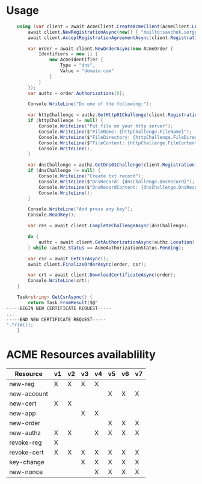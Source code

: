 # Usage
```c#
    using (var client = await AcmeClient.CreateAcmeClient(AcmeClient.LETS_ENCRYPT_STAGING_URL)) {
        await client.NewRegistrationAsync(new[] { "mailto:savchuk.sergey@gmail.com" });
        await client.AcceptRegistrationAgreementAsync(client.Registration.Location, "https://letsencrypt.org/documents/LE-SA-v1.2-November-15-2017.pdf");

        var order = await client.NewOrderAsync(new AcmeOrder {
            Identifiers = new [] {
                new AcmeIdentifier {
                    Type = "dns",
                    Value = "domain.com"
                }
            }
        });
        var authz = order.Authorizations[0];

        Console.WriteLine("Do one of the following:");

        var httpChallenge = authz.GetHttp01Challenge(client.Registration);
        if (httpChallenge != null) {
            Console.WriteLine("Put file on your http server");
            Console.WriteLine($"FileName: {httpChallenge.FileName}");
            Console.WriteLine($"FileDirectory: {httpChallenge.FileDirectory}");
            Console.WriteLine($"FileContent: {httpChallenge.FileContent}");
            Console.WriteLine();
        }

        var dnsChallenge = authz.GetDns01Challenge(client.Registration);
        if (dnsChallenge != null) {
            Console.WriteLine("Create txt record");
            Console.WriteLine($"DnsRecord: {dnsChallenge.DnsRecord}");
            Console.WriteLine($"DnsRecordContent: {dnsChallenge.DnsRecordContent}");
            Console.WriteLine();
        }

        Console.WriteLine("And press any key");
        Console.ReadKey();

        var res = await client.CompleteChallengeAsync(dnsChallenge);

        do {
            authz = await client.GetAuthorizationAsync(authz.Location);
        } while (authz.Status == AcmeAuthorizationStatus.Pending);

        var csr = await GetCsrAsync();
        await client.FinalizeOrderAsync(order, csr);

        var crt = await client.DownloadCertificateAsync(order);
        Console.WriteLine(crt);
    }

    Task<string> GetCsrAsync() {
        return Task.FromResult($@"
-----BEGIN NEW CERTIFICATE REQUEST-----
...
-----END NEW CERTIFICATE REQUEST-----
".Trim());
    }
```

# ACME Resources availablility

| Resource    |  v1 |  v2 |  v3 |  v4 |  v5 |  v6 |  v7 |
|-------------|-----|-----|-----|-----|-----|-----|-----|
| new-reg     |  X  |  X  |  X  |  X  |     |     |     |
| new-account |     |     |     |     |  X  |  X  |  X  |
| new-cert    |  X  |  X  |     |     |     |     |     |
| new-app     |     |     |  X  |  X  |     |     |     |
| new-order   |     |     |     |     |  X  |  X  |  X  |
| new-authz   |  X  |  X  |     |  X  |  X  |  X  |  X  |
| revoke-reg  |  X  |     |     |     |     |     |     |
| revoke-cert |  X  |  X  |  X  |  X  |  X  |  X  |  X  |
| key-change  |     |     |  X  |  X  |  X  |  X  |  X  |
| new-nonce   |     |     |     |  X  |  X  |  X  |  X  |
